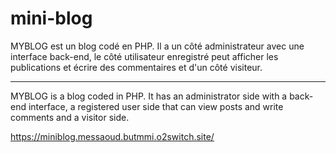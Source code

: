 # mini-blog
 
MYBLOG est un blog codé en PHP. Il a un côté administrateur avec une interface back-end, le côté utilisateur enregistré peut afficher les publications et écrire des commentaires et d'un côté visiteur.
_________________________________________________________________________________________________________________________________________________________________________
MYBLOG is a blog coded in PHP. It has an administrator side with a back-end interface, a registered user side that can view posts and write comments and a visitor side.


https://miniblog.messaoud.butmmi.o2switch.site/
